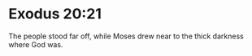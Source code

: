 # Exodus 20:21

The people stood far off, while Moses drew near to the thick darkness where God was.
